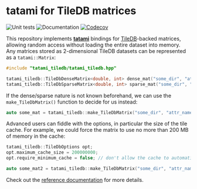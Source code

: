 # tatami for TileDB matrices

![Unit tests](https://github.com/tatami-inc/tatami_tiledb/actions/workflows/run-tests.yaml/badge.svg)
![Documentation](https://github.com/tatami-inc/tatami_tiledb/actions/workflows/doxygenate.yaml/badge.svg)
[![Codecov](https://codecov.io/gh/tatami-inc/tatami_tiledb/branch/master/graph/badge.svg?token=Z189ORCLLR)](https://codecov.io/gh/tatami-inc/tatami_tiledb)

This repository implements [**tatami**](https://github.com/tatami-inc/tatami) bindings for [TileDB](https://github.com/tiledb-inc/tiledb)-backed matrices,
allowing random access without loading the entire dataset into memory.
Any matrices stored as 2-dimensional TileDB datasets can be represented as a `tatami::Matrix`:

```cpp
#include "tatami_tiledb/tatami_tiledb.hpp"

tatami_tiledb::TileDbDenseMatrix<double, int> dense_mat("some_dir", "attr_name");
tatami_tiledb::TileDbSparseMatrix<double, int> sparse_mat("some_dir", "attr_name");
```

If the dense/sparse nature is not known beforehand, we can use the `make_TileDbMatrix()` function to decide for us instead:

```cpp
auto some_mat = tatami_tiledb::make_TileDbMatrix("some_dir", "attr_name");
```

Advanced users can fiddle with the options, in particular the size of the tile cache.
For example, we could force the matrix to use no more than 200 MB of memory in the cache:

```cpp
tatami_tiledb::TileDbOptions opt;
opt.maximum_cache_size = 200000000;
opt.require_minimum_cache = false; // don't allow the cache to automatically expand.

auto some_mat2 = tatami_tiledb::make_TileDbMatrix("some_dir", "attr_name", opt);
```

Check out the [reference documentation](https://tatami-inc.github.io/tatami_tiledb) for more details.
